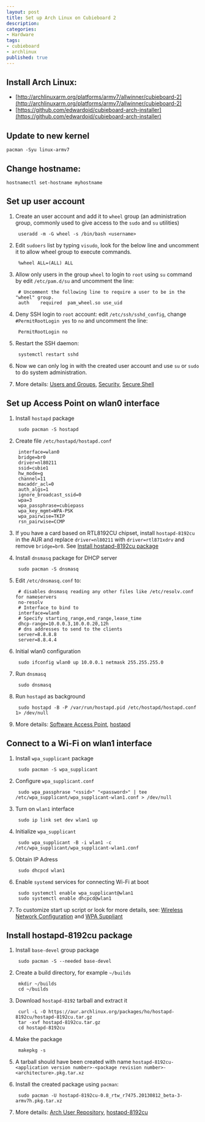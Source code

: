 ```yaml
---
layout: post
title: Set up Arch Linux on Cubieboard 2
description:
categories:
- Hardware
tags:
- cubieboard
- archlinux
published: true
---
```


## Install Arch Linux: 

- [http://archlinuxarm.org/platforms/armv7/allwinner/cubieboard-2](http://archlinuxarm.org/platforms/armv7/allwinner/cubieboard-2)
- [https://github.com/edwardoid/cubieboard-arch-installer](https://github.com/edwardoid/cubieboard-arch-installer)

## Update to new kernel

    pacman -Syu linux-armv7

## Change hostname:

    hostnamectl set-hostname myhostname

## Set up user account

1. Create an user account and add it to `wheel` group (an administration group, commonly used to give access to the `sudo` and `su` utilities)
    
        useradd -m -G wheel -s /bin/bash <username>

1. Edit `sudoers` list by typing `visudo`, look for the below line and uncomment it to allow wheel group to execute commands. 

        %wheel ALL=(ALL) ALL

1. Allow only users in the group `wheel` to login to `root` using `su` command by edit `/etc/pam.d/su` and uncomment the line:

        # Uncomment the following line to require a user to be in the "wheel" group.
        auth    required  pam_wheel.so use_uid

1. Deny SSH login to `root` account: edit `/etc/ssh/sshd_config`, change `#PermitRootLogin yes` to `no` and uncomment the line:

        PermitRootLogin no

1. Restart the SSH daemon:

        systemctl restart sshd

1. Now we can only log in with the created user account and use `su` or `sudo` to do system administration.

1. More details: [Users and Groups](https://wiki.archlinux.org/index.php/Users_and_groups), [Security](https://wiki.archlinux.org/index.php/Security), [Secure Shell](https://wiki.archlinux.org/index.php/Secure_Shell)

## Set up Access Point on wlan0 interface

1. Install `hostapd` package

        sudo pacman -S hostapd

1. Create file `/etc/hostapd/hostapd.conf`

        interface=wlan0
        bridge=br0
        driver=nl80211
        ssid=cubie1
        hw_mode=g
        channel=11
        macaddr_acl=0
        auth_algs=1
        ignore_broadcast_ssid=0
        wpa=3
        wpa_passphrase=cubiepass
        wpa_key_mgmt=WPA-PSK
        wpa_pairwise=TKIP
        rsn_pairwise=CCMP

1. If you have a card based on RTL8192CU chipset, install `hostapd-8192cu` in the AUR and replace `driver=nl80211` with `driver=rtl871xdrv` and remove `bridge=br0`. See [Install hostapd-8192cu package](#hostapd-8192cu)

1. Install `dnsmasq` package for DHCP server
  
        sudo pacman -S dnsmasq

1. Edit `/etc/dnsmasq.conf` to:

        # disables dnsmasq reading any other files like /etc/resolv.conf for nameservers
        no-resolv
        # Interface to bind to
        interface=wlan0
        # Specify starting_range,end_range,lease_time
        dhcp-range=10.0.0.3,10.0.0.20,12h
        # dns addresses to send to the clients
        server=8.8.8.8
        server=8.8.4.4

1. Initial wlan0 configuration

        sudo ifconfig wlan0 up 10.0.0.1 netmask 255.255.255.0

1. Run `dnsmasq`

        sudo dnsmasq

1. Run `hostapd` as background

        sudo hostapd -B -P /var/run/hostapd.pid /etc/hostapd/hostapd.conf 1> /dev/null

1. More details: [Software Access Point](https://wiki.archlinux.org/index.php/Software_access_point), [hostapd](https://wireless.wiki.kernel.org/en/users/Documentation/hostapd)

## Connect to a Wi-Fi on wlan1 interface

1. Install `wpa_supplicant` package
    
        sudo pacman -S wpa_supplicant
    
1. Configure `wpa_supplicant.conf`

        sudo wpa_passphrase "<ssid>" "<password>" | tee /etc/wpa_supplicant/wpa_supplicant-wlan1.conf > /dev/null

1. Turn on `wlan1` interface
    
        sudo ip link set dev wlan1 up

1. Initialize `wpa_supplicant`

        sudo wpa_supplicant -B -i wlan1 -c /etc/wpa_supplicant/wpa_supplicant-wlan1.conf

1. Obtain IP Adress

        sudo dhcpcd wlan1

1. Enable `systemd` services for connecting Wi-Fi at boot
  
        sudo systemctl enable wpa_supplicant@wlan1
        sudo systemctl enable dhcpcd@wlan1

1. To customize start up script or look for more details, see: [Wireless Network Configuration](https://wiki.archlinux.org/index.php/Wireless_network_configuration#Custom_startup_scripts.2Fservices) and [WPA Suppliant](https://wiki.archlinux.org/index.php/WPA_supplicant)

## <a name="hostapd-8192cu"></a>Install hostapd-8192cu package

1. Install `base-devel` group package

        sudo pacman -S --needed base-devel

1. Create a build directory, for example `~/builds`

        mkdir ~/builds
        cd ~/builds

1. Download `hostapd-8192` tarball and extract it

        curl -L -O https://aur.archlinux.org/packages/ho/hostapd-8192cu/hostapd-8192cu.tar.gz
        tar -xvf hostapd-8192cu.tar.gz
        cd hostapd-8192cu

1. Make the package

        makepkg -s

1. A tarball should have been created with name `hostapd-8192cu-<application version number>-<package revision number>-<architecture>.pkg.tar.xz`

1. Install the created package using `pacman`:

        sudo pacman -U hostapd-8192cu-0.8_rtw_r7475.20130812_beta-3-armv7h.pkg.tar.xz

1. More details: [Arch User Repository](https://wiki.archlinux.org/index.php/Arch_User_Repository), [hostapd-8192cu](https://aur.archlinux.org/packages/hostapd-8192cu/)

